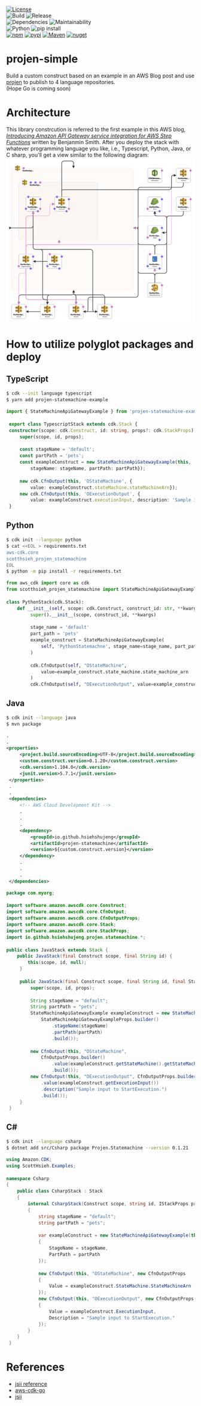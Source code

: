 [![License](https://img.shields.io/badge/License-Apache%202.0-green)](https://opensource.org/licenses/Apache-2.0)  
![Build](https://github.com/HsiehShuJeng/projen-simple/actions/workflows/build.yml/badge.svg) ![Release](https://github.com/HsiehShuJeng/projen-simple/workflows/Release/badge.svg)  
![Dependencies](https://david-dm.org/HsiehShuJeng/projen-simple.svg) ![Maintainability](https://api.codeclimate.com/v1/badges/233d6164cc263400b9e5/maintainability)  
![Python](https://img.shields.io/pypi/pyversions/scotthsieh_projen_statemachine) ![pip install](https://img.shields.io/badge/pip%20install-scotthsieh__projen__statemachine-blue)  
[![npm](https://img.shields.io/npm/v/projen-statemachine-example)](https://www.npmjs.com/package/projen-statemachine-example) [![pypi](https://img.shields.io/pypi/v/scotthsieh_projen_statemachine)](https://pypi.org/project/scotthsieh-projen-statemachine/) [![Maven](https://img.shields.io/maven-central/v/io.github.hsiehshujeng/projen-statemachine)](https://search.maven.org/artifact/io.github.hsiehshujeng/projen-statemachine) [![nuget](https://img.shields.io/nuget/v/Projen.Statemachine)](https://www.nuget.org/packages/Projen.Statemachine/)  
# projen-simple  
Build a custom construct based on an example in an AWS Blog post and use [projen](https://github.com/projen/projen) to publish to 4 language repositories.   
(Hope Go is coming soon)  

# Architecture  
This library constrcution is referred to the first example in this AWS blog, [*Introducing Amazon API Gateway service integration for AWS Step Functions*](https://aws.amazon.com/tw/blogs/compute/introducing-amazon-api-gateway-service-integration-for-aws-step-functions/) written by Benjanmin Smith. After you deploy the stack with whatever programming language you like, i.e., Typescript, Python, Java, or C sharp, you'll get a view similar to the following diagram:  
![image](images/designer_view.png)  

# How to utilize polyglot packages and deploy     
## TypeScript
   ```bash
   $ cdk --init language typescript
   $ yarn add projen-statemachine-example
   ```
   ```typescript
   import { StateMachineApiGatewayExample } from 'projen-statemachine-example';

    export class TypescriptStack extends cdk.Stack {
    constructor(scope: cdk.Construct, id: string, props?: cdk.StackProps) {
        super(scope, id, props);

        const stageName = 'default';
        const partPath = 'pets';
        const exampleConstruct = new StateMachineApiGatewayExample(this, 'KerKer', {
            stageName: stageName, partPath: partPath});

        new cdk.CfnOutput(this, 'OStateMachine', {
            value: exampleConstruct.stateMachine.stateMachineArn});
        new cdk.CfnOutput(this, 'OExecutionOutput', {
            value: exampleConstruct.executionInput, description: 'Sample input to StartExecution.'});
    }
   ```
## Python  
   ```bash
   $ cdk init --language python
   $ cat <<EOL > requirements.txt
aws-cdk.core
scotthsieh_projen_statemachine
EOL
   $ python -m pip install -r requirements.txt
   ```
   ```python
   from aws_cdk import core as cdk
   from scotthsieh_projen_statemachine import StateMachineApiGatewayExample

   class PythonStack(cdk.Stack):
       def __init__(self, scope: cdk.Construct, construct_id: str, **kwargs) -> None:
            super().__init__(scope, construct_id, **kwargs)
            
            stage_name = 'default'
            part_path = 'pets'
            example_construct = StateMachineApiGatewayExample(
                self, 'PythonStatemachne', stage_name=stage_name, part_path=part_path,
            )

            cdk.CfnOutput(self, "OStateMachine",
                value=example_construct.state_machine.state_machine_arn
            )
            cdk.CfnOutput(self, "OExecutionOutput", value=example_construct.execution_input, description="Sample input to StartExecution.")
   ```
## Java  
   ```bash
   $ cdk init --language java
   $ mvn package
   ```
   ```xml
   .
   .
   <properties>
        <project.build.sourceEncoding>UTF-8</project.build.sourceEncoding>
        <custom.construct.version>0.1.20</custom.construct.version>
        <cdk.version>1.104.0</cdk.version>
        <junit.version>5.7.1</junit.version>
    </properties>
    .
    .
    <dependencies>
        <!-- AWS Cloud Development Kit -->
        .
        .
        .
        <dependency>
            <groupId>io.github.hsiehshujeng</groupId>
            <artifactId>projen-statemachine</artifactId>
            <version>${custom.construct.version}</version>
        </dependency>
        .
        .
        .
    </dependencies>
   ```
   ```java
   package com.myorg;

   import software.amazon.awscdk.core.Construct;
   import software.amazon.awscdk.core.CfnOutput;
   import software.amazon.awscdk.core.CfnOutputProps;
   import software.amazon.awscdk.core.Stack;
   import software.amazon.awscdk.core.StackProps;
   import io.github.hsiehshujeng.projen.statemachine.*;
   
   public class JavaStack extends Stack {
       public JavaStack(final Construct scope, final String id) {
           this(scope, id, null);
        }

        public JavaStack(final Construct scope, final String id, final StackProps props) {
            super(scope, id, props);
            
            String stageName = "default";
            String partPath = "pets";
            StateMachineApiGatewayExample exampleConstruct = new StateMachineApiGatewayExample(this, "KerKer",
                StateMachineApiGatewayExampleProps.builder()
                    .stageName(stageName)
                    .partPath(partPath)
                    .build());

            new CfnOutput(this, "OStateMachine",
                CfnOutputProps.builder()
                    .value(exampleConstruct.getStateMachine().getStateMachineArn())
                    .build());
            new CfnOutput(this, "OExecutionOutput", CfnOutputProps.builder()
                .value(exampleConstruct.getExecutionInput())
                .description("Sample input to StartExecution.")
                .build());
        }
    }
   ```
## C#  
   ```bash
   $ cdk init --language csharp
   $ dotnet add src/Csharp package Projen.Statemachine --version 0.1.21
   ```
   ```cs
   using Amazon.CDK;
   using ScottHsieh.Examples;
   
   namespace Csharp
   {
       public class CsharpStack : Stack
       {
           internal CsharpStack(Construct scope, string id, IStackProps props = null) : base(scope, id, props)
           {
               string stageName = "default";
               string partPath = "pets";
               
               var exampleConstruct = new StateMachineApiGatewayExample(this, "KerKer", new StateMachineApiGatewayExampleProps
               {
                   StageName = stageName,
                   PartPath = partPath
               });
               
               new CfnOutput(this, "OStateMachine", new CfnOutputProps
               {
                   Value = exampleConstruct.StateMachine.StateMachineArn
               });
               new CfnOutput(this, "OExecutionOutput", new CfnOutputProps
               {
                   Value = exampleConstruct.ExecutionInput,
                   Description = "Sample input to StartExecution."
               });
           }
       }
    }
```


# References  
* [jsii reference](https://github.com/cdklabs/jsii-release)  
* [aws-cdk-go](https://github.com/aws/aws-cdk-go)  
* [jsii](https://github.com/aws/jsii)  